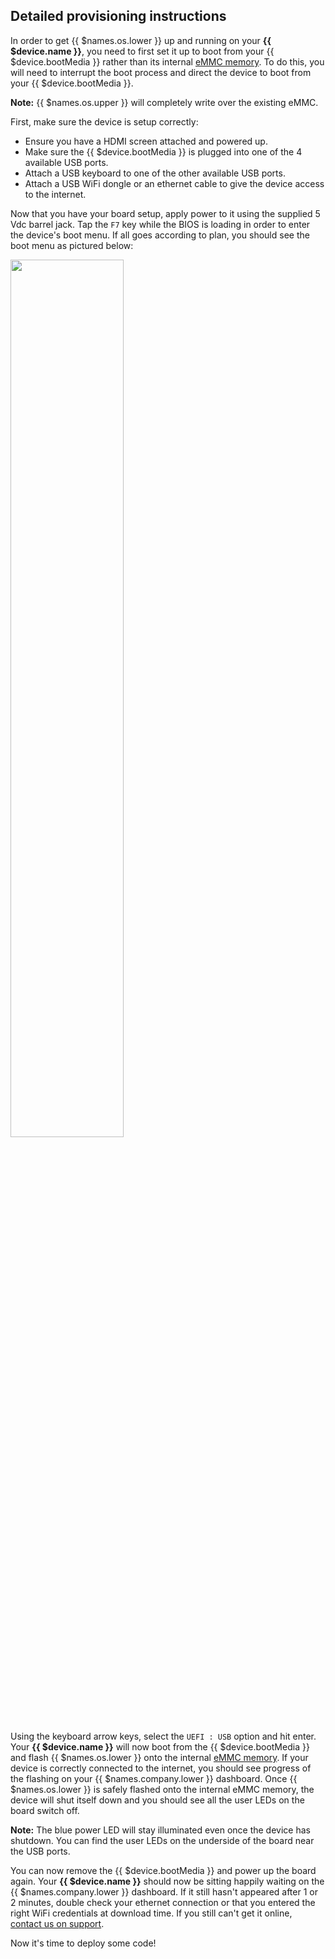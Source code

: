 ## Detailed provisioning instructions 

In order to get {{ $names.os.lower }} up and running on your **{{ $device.name }}**, you need to first set it up to boot from your {{ $device.bootMedia }} rather than its
internal [eMMC memory][emmc-link]. To do this, you will need to interrupt the boot process and direct the device to boot from your {{ $device.bootMedia }}.

__Note:__ {{ $names.os.upper }} will completely write over the existing eMMC.

First, make sure the device is setup correctly:
- Ensure you have a HDMI screen attached and powered up.
- Make sure the {{ $device.bootMedia }} is plugged into one of the 4 available USB ports.
- Attach a USB keyboard to one of the other available USB ports.
- Attach a USB WiFi dongle or an ethernet cable to give the device access to the internet.

Now that you have your board setup, apply power to it using the supplied 5 Vdc barrel jack. Tap the `F7` key while the BIOS is loading in order to enter the device's boot menu. If all goes according to plan, you should see the boot menu as pictured below:

<img src="/img/up-board/up-board-uefi-selection.webp" width="60%">

Using the keyboard arrow keys, select the `UEFI : USB` option and hit enter. Your **{{ $device.name }}** will now boot from the {{ $device.bootMedia }} and flash {{ $names.os.lower }} onto the internal [eMMC memory][emmc-link]. If your device is correctly connected to the internet, you should see progress of the flashing on your {{ $names.company.lower }} dashboard. Once {{ $names.os.lower }} is safely flashed onto the internal eMMC memory, the device will shut itself down and you should see all the user LEDs on the board switch off.

__Note:__ The blue power LED will stay illuminated even once the device has shutdown. You can find the user LEDs on the underside of the board near the USB ports.

You can now remove the {{ $device.bootMedia }} and power up the board again. Your **{{ $device.name }}** should now be sitting happily waiting on the {{ $names.company.lower }} dashboard. If it still hasn't appeared after 1 or 2 minutes, double check your ethernet connection or that you entered the right WiFi credentials at download time. If you still can't get it online, [contact us on support](/support/).

Now it's time to deploy some code!

[emmc-link]:https://www.jedec.org/standards-documents/technology-focus-areas/flash-memory-ssds-ufs-emmc/e-mmc
